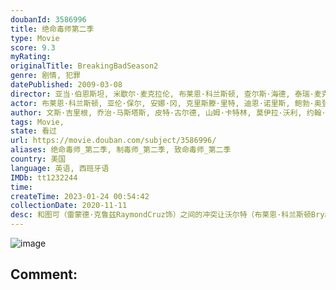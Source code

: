 ```yaml
---
doubanId: 3586996
title: 绝命毒师第二季
type: Movie
score: 9.3
myRating: 
originalTitle: BreakingBadSeason2
genre: 剧情, 犯罪
datePublished: 2009-03-08
director: 亚当·伯恩斯坦, 米歇尔·麦克拉伦, 布莱恩·科兰斯顿, 查尔斯·海德, 泰瑞·麦克多诺, 约翰·达尔, 约翰·伦克, 彼得·梅达克, 费利克斯·恩里克斯·阿尔科拉, 菲尔·亚伯拉罕, 科林·巴克西
actor: 布莱恩·科兰斯顿, 亚伦·保尔, 安娜·冈, 克里斯滕·里特, 迪恩·诺里斯, 鲍勃·奥登科克, 蒂娜·帕克, 山姆·麦克莫里, 迈克尔·博夫舍维尔, 艾萨克·卡皮, 雷·韦克曼, 瑞欧·亚历山大, 克里斯托弗·科辛斯, 科科·布朗, 查尔斯·贝克, 戴维·尤里, 德鲁·沃特斯, 托德·特里, 汤姆·基什奇, 迈克尔·肖姆斯·维尔斯, 哈里·格罗内尔, 奈杰尔·吉布斯, 瑞恩·李, 卡赖伯·兰德里·琼斯, 史蒂芬·迈克尔·克扎达, 吉安卡罗·埃斯波西托, 贝琪·勃兰特, 马克·马戈利斯, ·考尔斯, ·米特, 乔纳森·班克斯, 约翰·德·兰西, 丹尼·特雷霍, 安娜贝尔·阿科斯塔, 戴尔·迪奇, 雷蒙德·克鲁斯, 泰丝·哈珀, 卡门塞兰诺, 马特·琼斯, 杰西卡·赫特
author: 文斯·吉里根, 乔治·马斯塔斯, 皮特·古尔德, 山姆·卡特林, 莫伊拉·沃利, 约翰·施班, ·罗伯茨
tags: Movie, 
state: 看过
url: https://movie.douban.com/subject/3586996/
aliases: 绝命毒师_第二季, 制毒师_第二季, 致命毒师_第二季
country: 美国
language: 英语, 西班牙语
IMDb: tt1232244
time: 
createTime: 2023-01-24 00:54:42
collectionDate: 2020-11-11
desc: 和图可（雷蒙德·克鲁兹RaymondCruz饰）之间的冲突让沃尔特（布莱恩·科兰斯顿BryanCranston饰）与杰西（亚伦·保尔AaronPaul饰）明白了毒品行业之中的危险与血...
---
```


![image](p2016505705.jpg)

Comment: 
---

